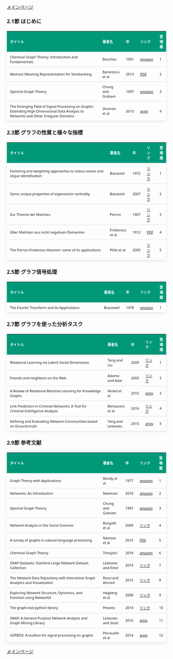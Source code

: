
<html lang="ja">
<head>
<meta charset="UTF-8">
<title>参考文献リスト</title>
<link rel="stylesheet" type="text/css" href="https://cdn.datatables.net/1.10.24/css/jquery.dataTables.css">
<script type="text/javascript" src="https://code.jquery.com/jquery-3.5.1.js"></script>
<script type="text/javascript" src="https://cdn.datatables.net/1.10.24/js/jquery.dataTables.js"></script>
<style>
    body {
        font-family: 'Verdana', 'Segoe UI', Tahoma, Geneva, Verdana, sans-serif;
    }
    table {
        width: 100%;
        max-width: 100%;
        border-collapse: collapse;
        margin-top: 20px;
        box-shadow: 0 0 10px rgba(0, 0, 0, 0.1);
    }
    th, td {
        padding: 8px 10px;
        text-align: left;
        border-bottom: 1px solid #ddd;
        font-size: 11px;
    }
    th {
        background-color: #009879;
        color: #ffffff;
    }
    tr:hover {
        background-color: #f5f5f5;
    }
    /* 1番目の列の幅を70%に設定 */
    table.display td:nth-child(1),
    table.display th:nth-child(1) {
        width: 70%;
    }

    /* 2番目の列の幅を25%に設定 */
    table.display td:nth-child(2),
    table.display th:nth-child(2) {
        width: 25%;
    }

</style>
</head>
<body>

<a href="../">メインページ</a>

<h3>2.1節 はじめに</h3>
<table class="dataframe display">
  <thead>
    <tr style="text-align: right;">
      <th>タイトル</th>
      <th>著者名</th>
      <th>年</th>
      <th>リンク</th>
      <th>登場順</th>
    </tr>
  </thead>
  <tbody>
    <tr>
      <td>Chemical Graph Theory: Introduction and Fundamentals</td>
      <td>Bonchev</td>
      <td>1991</td>
      <td><a href="https://www.amazon.co.jp/dp/0367450704" target="_blank">amazon</a></td>
      <td>1</td>
    </tr>
    <tr>
      <td>Abstract Meaning Representation for Sembanking</td>
      <td>Banarescu et al</td>
      <td>2013</td>
      <td><a href="https://aclanthology.org/W13-2322.pdf" target="_blank">PDF</a></td>
      <td>2</td>
    </tr>
    <tr>
      <td>Spectral Graph Theory</td>
      <td>Chung and Graham</td>
      <td>1997</td>
      <td><a href="https://www.amazon.co.jp/dp/0821803158" target="_blank">amazon</a></td>
      <td>3</td>
    </tr>
    <tr>
      <td>The Emerging Field of Signal Processing on Graphs: Extending High-Dimensional Data Analysis to Networks and Other Irregular Domains</td>
      <td>Shuman et al</td>
      <td>2013</td>
      <td><a href="https://arxiv.org/abs/1211.0053" target="_blank">arxiv</a></td>
      <td>4</td>
    </tr>
  </tbody>
</table>
<h3>2.3節 グラフの性質と様々な指標</h3>
<table class="dataframe display">
  <thead>
    <tr style="text-align: right;">
      <th>タイトル</th>
      <th>著者名</th>
      <th>年</th>
      <th>リンク</th>
      <th>登場順</th>
    </tr>
  </thead>
  <tbody>
    <tr>
      <td>Factoring and weighting approaches to status scores and clique identification</td>
      <td>Bonacich</td>
      <td>1972</td>
      <td><a href="https://www.tandfonline.com/doi/pdf/10.1080/0022250X.1972.9989806" target="_blank">リンク</a></td>
      <td>1</td>
    </tr>
    <tr>
      <td>Some unique properties of eigenvector centrality</td>
      <td>Bonacich</td>
      <td>2007</td>
      <td><a href="https://www.sciencedirect.com/science/article/abs/pii/S0378873307000342?via%3Dihub" target="_blank">リンク</a></td>
      <td>2</td>
    </tr>
    <tr>
      <td>Zur Theorie der Matrices</td>
      <td>Perron</td>
      <td>1907</td>
      <td><a href="https://eudml.org/doc/158317" target="_blank">リンク</a></td>
      <td>3</td>
    </tr>
    <tr>
      <td>Über Matrizen aus nicht negativen Elementen</td>
      <td>Frobenius et al</td>
      <td>1912</td>
      <td><a href="https://upload.wikimedia.org/wikipedia/commons/4/44/Ueber_Matrizen_aus_nicht_negativen_Elementen.pdf" target="_blank">PDF</a></td>
      <td>4</td>
    </tr>
    <tr>
      <td>The Perron-Frobenius theorem: some of its applications</td>
      <td>Pillai et al</td>
      <td>2005</td>
      <td><a href="https://ieeexplore.ieee.org/document/1406483" target="_blank">リンク</a></td>
      <td>5</td>
    </tr>
  </tbody>
</table>
<h3>2.5節 グラフ信号処理</h3>
<table class="dataframe display">
  <thead>
    <tr style="text-align: right;">
      <th>タイトル</th>
      <th>著者名</th>
      <th>年</th>
      <th>リンク</th>
      <th>登場順</th>
    </tr>
  </thead>
  <tbody>
    <tr>
      <td>The Fourier Transform and Its Applications</td>
      <td>Bracewell</td>
      <td>1978</td>
      <td><a href="https://www.amazon.com/dp/0071160434" target="_blank">amazon</a></td>
      <td>1</td>
    </tr>
  </tbody>
</table>
<h3>2.7節 グラフを使った分析タスク</h3>
<table class="dataframe display">
  <thead>
    <tr style="text-align: right;">
      <th>タイトル</th>
      <th>著者名</th>
      <th>年</th>
      <th>リンク</th>
      <th>登場順</th>
    </tr>
  </thead>
  <tbody>
    <tr>
      <td>Relational Learning via Latent Social Dimensions</td>
      <td>Tang and Liu</td>
      <td>2009</td>
      <td><a href="https://scholar.google.com/citations?view_op=view_citation&hl=ja&user=Uex-uzMAAAAJ&citation_for_view=Uex-uzMAAAAJ:d1gkVwhDpl0C" target="_blank">リンク</a></td>
      <td>1</td>
    </tr>
    <tr>
      <td>Friends and neighbors on the Web</td>
      <td>Adamic and Adar</td>
      <td>2003</td>
      <td><a href="https://www.sciencedirect.com/science/article/abs/pii/S0378873303000091?via%3Dihub" target="_blank">リンク</a></td>
      <td>2</td>
    </tr>
    <tr>
      <td>A Review of Relational Machine Learning for Knowledge Graphs</td>
      <td>Nickel et al</td>
      <td>2015</td>
      <td><a href="https://arxiv.org/abs/1503.00759" target="_blank">arxiv</a></td>
      <td>3</td>
    </tr>
    <tr>
      <td>Link Prediction in Criminal Networks: A Tool for Criminal Intelligence Analysis</td>
      <td>Berlusconi et al</td>
      <td>2016</td>
      <td><a href="https://www.ncbi.nlm.nih.gov/pmc/articles/PMC4841537/" target="_blank">リンク</a></td>
      <td>4</td>
    </tr>
    <tr>
      <td>Defining and Evaluating Network Communities based on Ground-truth</td>
      <td>Yang and Leskovec</td>
      <td>2015</td>
      <td><a href="https://arxiv.org/abs/1205.6233" target="_blank">arxiv</a></td>
      <td>5</td>
    </tr>
  </tbody>
</table>
<h3>2.9節 参考文献</h3>
<table class="dataframe display">
  <thead>
    <tr style="text-align: right;">
      <th>タイトル</th>
      <th>著者名</th>
      <th>年</th>
      <th>リンク</th>
      <th>登場順</th>
    </tr>
  </thead>
  <tbody>
    <tr>
      <td>Graph Theory with Applications</td>
      <td>Bondy et al</td>
      <td>1977</td>
      <td><a href="https://www.amazon.co.jp/dp/0333226941" target="_blank">amazon</a></td>
      <td>1</td>
    </tr>
    <tr>
      <td>Networks: An Introduction</td>
      <td>Newman</td>
      <td>2018</td>
      <td><a href="https://www.amazon.co.jp/dp/0198839979" target="_blank">amazon</a></td>
      <td>2</td>
    </tr>
    <tr>
      <td>Spectral Graph Theory</td>
      <td>Chung and Graham</td>
      <td>1997</td>
      <td><a href="https://www.amazon.co.jp/dp/0821803158" target="_blank">amazon</a></td>
      <td>3</td>
    </tr>
    <tr>
      <td>Network Analysis in the Social Sciences</td>
      <td>Borgatti et al</td>
      <td>2009</td>
      <td><a href="https://www.researchgate.net/publication/24004962_Network_Analysis_in_the_Social_Sciences" target="_blank">リンク</a></td>
      <td>4</td>
    </tr>
    <tr>
      <td>A survey of graphs in natural language processing</td>
      <td>Nastase et al</td>
      <td>2015</td>
      <td><a href="https://web.eecs.umich.edu/~mihalcea/papers/nastase.jnle15.pdf" target="_blank">PDF</a></td>
      <td>5</td>
    </tr>
    <tr>
      <td>Chemical Graph Theory</td>
      <td>Trinajstic</td>
      <td>2018</td>
      <td><a href="https://www.amazon.co.jp/dp/0367450399" target="_blank">amazon</a></td>
      <td>6</td>
    </tr>
    <tr>
      <td>SNAP Datasets: Stanford Large Network Dataset Collection</td>
      <td>Leskovec and Krevl</td>
      <td>2014</td>
      <td><a href="https://snap.stanford.edu/data/" target="_blank">リンク</a></td>
      <td>7</td>
    </tr>
    <tr>
      <td>The Network Data Repository with Interactive Graph Analytics and Visualization</td>
      <td>Rossi and Ahmed</td>
      <td>2015</td>
      <td><a href="https://ojs.aaai.org/index.php/AAAI/article/view/9277" target="_blank">リンク</a></td>
      <td>8</td>
    </tr>
    <tr>
      <td>Exploring Network Structure, Dynamics, and Function using NetworkX</td>
      <td>Hagberg et al</td>
      <td>2008</td>
      <td><a href="https://conference.scipy.org/proceedings/scipy2008/paper_2/" target="_blank">リンク</a></td>
      <td>9</td>
    </tr>
    <tr>
      <td>The graph-tool python library</td>
      <td>Peixoto</td>
      <td>2014</td>
      <td><a href="https://graph-tool.skewed.de/" target="_blank">リンク</a></td>
      <td>10</td>
    </tr>
    <tr>
      <td>SNAP: A General Purpose Network Analysis and Graph Mining Library</td>
      <td>Leskovec and Sosič</td>
      <td>2016</td>
      <td><a href="https://arxiv.org/abs/1606.07550" target="_blank">arxiv</a></td>
      <td>11</td>
    </tr>
    <tr>
      <td>GSPBOX: A toolbox for signal processing on graphs</td>
      <td>Perraudin et al</td>
      <td>2014</td>
      <td><a href="https://arxiv.org/abs/1408.5781" target="_blank">arxiv</a></td>
      <td>12</td>
    </tr>
  </tbody>
</table>

<script>
$(document).ready(function() {
    $('.display').DataTable({
     "lengthChange": false,  // Show 10 entriesの選択機能を非表示にする
     "pageLength": 25,  // ページごとに表示する行数を20行に設定
     "info": false,  // "Showing 1 to X of Y entries" の情報テキストを非表示にする
     "order": [],
     "searching": false
    });
});
</script>

<a href="../">メインページ</a>

</body>
</html>